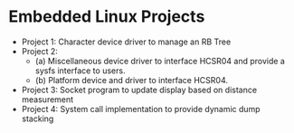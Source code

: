 # Embedded Linux Projects
- Project 1: Character device driver to manage an RB Tree
- Project 2: 
  - (a) Miscellaneous device driver to interface HCSR04 and provide a sysfs interface to users.
  - (b) Platform device and driver to interface HCSR04.
- Project 3: Socket program to update display based on distance measurement
- Project 4: System call implementation to provide dynamic dump stacking
